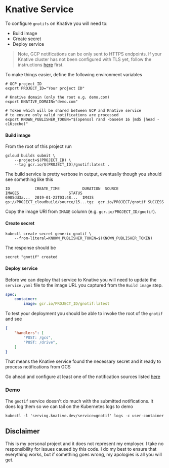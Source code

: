# Knative Service

To configure `gnotifs` on Knative you will need to:

* Build image
* Create secret
* Deploy service

> Note, GCP notifications can be only sent to HTTPS endpoints. If your Knative cluster has not been configured with TLS yet, follow the instructions [here](https://github.com/knative/docs/blob/master/serving/using-an-ssl-cert.md) first.

To make things easier, define the following environment variables

```shell
# GCP project ID
export PROJECT_ID="Your project ID"

# Knative domain (only the root e.g. demo.com)
export KNATIVE_DOMAIN="demo.com"

# Token which will be shared between GCP and Knative service
# to ensure only valid notifications are processed
export KNOWN_PUBLISHER_TOKEN="$(openssl rand -base64 16 |md5 |head -c16;echo)"

```


#### Build image

From the root of this project run

```shell
gcloud builds submit \
    --project=$(PROJECT_ID) \
    --tag gcr.io/$(PROJECT_ID)/gnotif:latest .
```

The build service is pretty verbose in output, eventually though you should see something like this

```shell
ID           CREATE_TIME          DURATION  SOURCE                                   IMAGES                      STATUS
6905dd3a...  2019-01-23T03:48...  1M43S     gs://PROJECT_cloudbuild/source/15...tgz  gcr.io/PROJECT/gnotif SUCCESS
```

Copy the image URI from `IMAGE` column (e.g. `gcr.io/PROJECT_ID/gnotif`).

#### Create secret

```shell
kubectl create secret generic gnotif \
	--from-literal=KNOWN_PUBLISHER_TOKEN=$(KNOWN_PUBLISHER_TOKEN)
```

The response should be

```shell
secret "gnotif" created
```

#### Deploy service

Before we can deploy that service to Knative you will need to update the `service.yaml` file to the image URL you captured from the `Build image` step.

```yaml
spec:
    container:
        image: gcr.io/PROJECT_ID/gnotif:latest
```

To test your deployment you should be able to invoke the root of the `gnotif` and see

```json
{
    "handlers": [
        "POST: /gcs",
        "POST: /drive",
    ]
}
```

That means the Knative service found the necessary secret and it ready to process notifications from GCS

Go ahead and configure at least one of the notification sources listed [here](https://github.com/mchmarny/gnotifs)

### Demo

The `gnotif` service doesn't do much with the submitted notifications. It does log them so we can tail on the Kubernetes logs to demo

```shell
kubectl -l 'serving.knative.dev/service=gnotif' logs -c user-container
```


## Disclaimer

This is my personal project and it does not represent my employer. I take no responsibility for issues caused by this code. I do my best to ensure that everything works, but if something goes wrong, my apologies is all you will get.


